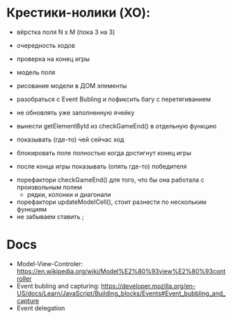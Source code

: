 # Крестики-нолики (XO):

+ вёрстка поля N x M (пока 3 на 3)
+ очередность ходов
+ проверка на конец игры
+ модель поля
+ рисование модели в ДОМ элементы

+ разобраться с Event Bubling и пофиксить багу с перетягиванием
+ не обновлять уже заполненную ячейку
+ вынести getElementById из checkGameEnd() в отдельную функцию
+ показывать (где-то) чей сейчас ход
+ блокировать поле полностью когда достигнут конец игры
+ после конца игры показывать (опять где-то) победителя

- порефактори checkGameEnd() для того, что бы она работала с произвольным полем
    - рядки, колонки и диагонали
- порефактори updateModelCell(), стоит разнести по нескольким функциям
- не забываем ставить ;

# Docs

* Model-View-Controler: https://en.wikipedia.org/wiki/Model%E2%80%93view%E2%80%93controller
* Event bubling and capturing: https://developer.mozilla.org/en-US/docs/Learn/JavaScript/Building_blocks/Events#Event_bubbling_and_capture
* Event delegation
